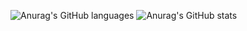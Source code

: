 ![Anurag's GitHub languages](https://github-readme-stats.vercel.app/api/top-langs/?username=mic4dy&layout=compact&theme=dracula)
![Anurag's GitHub stats](https://github-readme-stats.vercel.app/api?username=mic4dy&count_private=true&show_icons=true&theme=dracula)
